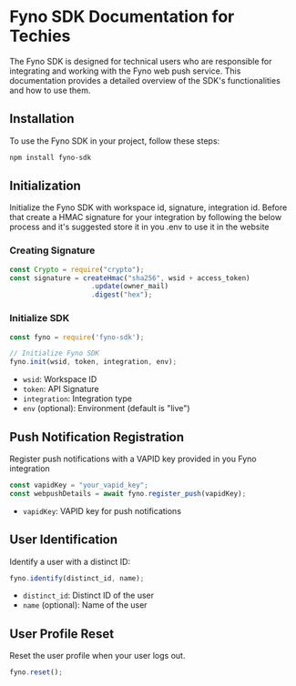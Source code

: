 # Fyno SDK Documentation for Techies

The Fyno SDK is designed for technical users who are responsible for integrating and working with the Fyno web push service. This documentation provides a detailed overview of the SDK's functionalities and how to use them.

## Installation

To use the Fyno SDK in your project, follow these steps:

```bash
npm install fyno-sdk
```

## Initialization
Initialize the Fyno SDK with workspace id, signature, integration id. Before that create a HMAC signature for your integration by following the below process and it's suggested store it in you .env to use it in the website

### Creating Signature
```javascript
const Crypto = require("crypto");
const signature = createHmac("sha256", wsid + access_token)
                    .update(owner_mail)
                    .digest("hex");
```
### Initialize SDK
```javascript
const fyno = require('fyno-sdk');

// Initialize Fyno SDK
fyno.init(wsid, token, integration, env);
```

* `wsid`: Workspace ID
* `token`: API Signature
* `integration`: Integration type
* `env` (optional): Environment (default is "live")

## Push Notification Registration
Register push notifications with a VAPID key provided in you Fyno integration

```javascript
const vapidKey = "your_vapid_key";
const webpushDetails = await fyno.register_push(vapidKey);
```
* `vapidKey`: VAPID key for push notifications


## User Identification
Identify a user with a distinct ID:
```javascript
fyno.identify(distinct_id, name);
```

* `distinct_id`: Distinct ID of the user
* `name` (optional): Name of the user

## User Profile Reset
Reset the user profile when your user logs out.

```javascript
fyno.reset();
```
